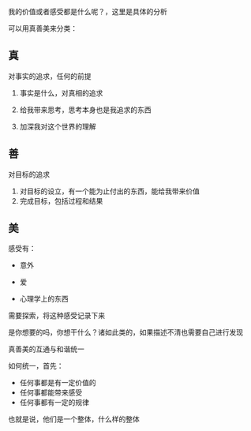 我的价值或者感受都是什么呢？，这里是具体的分析

可以用真善美来分类：

## 真

对事实的追求，任何的前提

1. 事实是什么，对真相的追求

2. 给我带来思考，思考本身也是我追求的东西

3. 加深我对这个世界的理解

## 善

对目标的追求

1. 对目标的设立，有一个能为止付出的东西，能给我带来价值
2. 完成目标，包括过程和结果

## 美 

感受有：

- 意外

- 爱
- 心理学上的东西

 需要探索，将这种感受记录下来

是你想要的吗，你想干什么？诸如此类的，如果描述不清也需要自己进行发现

真善美的互通与和谐统一



如何统一，首先：

- 任何事都是有一定价值的
- 任何事都能带来感受
- 任何事都有一定的规律

也就是说，他们是一个整体，什么样的整体

